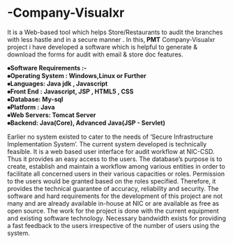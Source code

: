 # -Company-Visualxr
It is a Web-based tool which helps Store/Restaurants to audit the branches with less hastle and in a secure manner . 
In this,<b> PMT</b> Company-Visualxr project i have developed a software which is helpful to generate & download the forms for audit with email & store doc features.



<b>⦁Software Requirements :-<br>
⦁Operating System : Windows,Linux or Further<br>
⦁Languages: Java jdk  , Javascript<br>
⦁Front End : Javascript, JSP , HTML5 , CSS <br>
⦁Database: My-sql<br>
⦁Platform : Java<br>
⦁Web Servers: Tomcat Server<br>
⦁Backend: Java(Core), Advanced Java(JSP - Servlet)</b>

Earlier no system existed to cater to the needs of ‘Secure Infrastructure Implementation System’. The current system developed is technically feasible. It is a web based user interface for audit workflow at NIC-CSD. Thus it provides an easy access to the users. The database’s purpose is to create, establish and maintain a workflow among various entities in order to facilitate all concerned users in their various capacities or roles. Permission to the users would be granted based on the roles specified. Therefore, it provides the technical guarantee of accuracy, reliability and security. The software and hard requirements for the development of this project are not many and are already available in-house at NIC or are available as free as open source. The work for the project is done with the current equipment and existing software technology. Necessary bandwidth exists for providing a fast feedback to the users irrespective of the number of users using the system.

